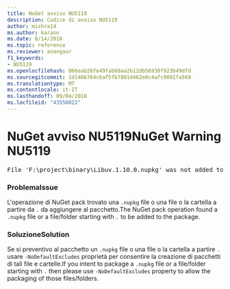 ```yaml
---
title: NuGet avviso NU5119
description: Codice di avviso NU5119
author: mishra14
ms.author: karann
ms.date: 8/14/2018
ms.topic: reference
ms.reviewer: anangaur
f1_keywords:
- NU5119
ms.openlocfilehash: 066eab28fe49fab60aa2b12db56930f923b49dfd
ms.sourcegitcommit: 1d1406764c6af5fb7801d462e0c4afc9092fa569
ms.translationtype: MT
ms.contentlocale: it-IT
ms.lasthandoff: 09/04/2018
ms.locfileid: "43550022"
---
```

# <a name="nuget-warning-nu5119"></a><span data-ttu-id="c8bbb-103">NuGet avviso NU5119</span><span class="sxs-lookup"><span data-stu-id="c8bbb-103">NuGet Warning NU5119</span></span>
<pre>File 'F:\project\binary\Libuv.1.10.0.nupkg' was not added to the package. Files and folders starting with '.' or ending with '.nupkg' are excluded by default. To include this file, use -NoDefaultExcludes from the commandline</pre>

### <a name="issue"></a><span data-ttu-id="c8bbb-104">Problema</span><span class="sxs-lookup"><span data-stu-id="c8bbb-104">Issue</span></span>

<span data-ttu-id="c8bbb-105">L'operazione di NuGet pack trovato una `.nupkg` file o una file o la cartella a partire da `.` da aggiungere al pacchetto.</span><span class="sxs-lookup"><span data-stu-id="c8bbb-105">The NuGet pack operation found a `.nupkg` file or a file/folder starting with `.` to be added to the package.</span></span>


### <a name="solution"></a><span data-ttu-id="c8bbb-106">Soluzione</span><span class="sxs-lookup"><span data-stu-id="c8bbb-106">Solution</span></span>

<span data-ttu-id="c8bbb-107">Se si preventivo al pacchetto un `.nupkg` file o una file o la cartella a partire `.` usare `-NoDefaultExcludes` proprietà per consentire la creazione di pacchetti di tali file e cartelle.</span><span class="sxs-lookup"><span data-stu-id="c8bbb-107">If you intent to package a `.nupkg` file or a file/folder starting with `.` then please use `-NoDefaultExcludes` property to allow the packaging of those files/folders.</span></span>

